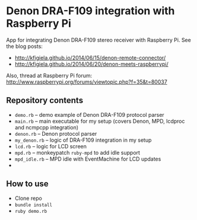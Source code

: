 Denon DRA-F109 integration with Raspberry Pi
===============

App for integrating Denon DRA-F109 stereo receiver with Raspberry Pi. See the blog posts:

 * http://kfigiela.github.io/2014/06/15/denon-remote-connector/
 * http://kfigiela.github.io/2014/06/20/denon-meets-raspberrypi/
 
Also, thread at Raspberry Pi forum: http://www.raspberrypi.org/forums/viewtopic.php?f=35&t=80037


## Repository contents

* `demo.rb` – demo example of Denon DRA-F109 protocol parser
* `main.rb` – main executable for my setup (covers Denon, MPD, lcdproc and ncmpcpp integration)
* `denon.rb` – Denon protocol parser
* `my_denon.rb` – logic of DRA-F109 integration in my setup
* `lcd.rb` – logic for LCD screen
* `mpd.rb` – monkeypatch `ruby-mpd` to add idle support
* `mpd_idle.rb` – MPD idle with EventMachine for LCD updates
* 
## How to use

* Clone repo
* `bundle install`
* `ruby demo.rb`
